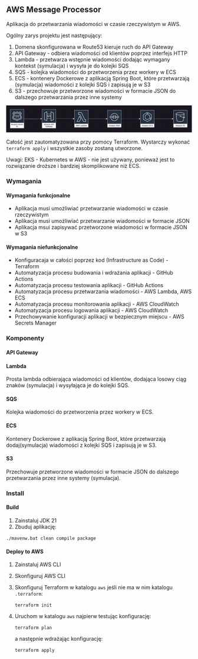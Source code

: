 ## AWS Message Processor

Aplikacja do przetwarzania wiadomości w czasie rzeczywistym w AWS.

Ogólny zarys projektu jest następujący:
1. Domena skonfigurowana w Route53 kieruje ruch do API Gateway
2. API Gateway - odbiera wiadomości od klientów poprzez interfejs HTTP
3. Lambda - przetwarza wstępnie wiadomości dodając wymagany kontekst (symulacja) i wysyła je do kolejki SQS
4. SQS - kolejka wiadomości do przetworzenia przez workery w ECS
5. ECS - kontenery Dockerowe z aplikacją Spring Boot, które przetwarzają (symulacja) wiadomości z kolejki SQS i zapisują je w S3
6. S3 - przechowuje przetworzone wiadomości w formacie JSON do dalszego przetwarzania przez inne systemy

![img.png](docs/img.png)

Całość jest zautomatyzowana przy pomocy Terraform. Wystarczy wykonać `terraform apply` i wszystkie zasoby zostaną utworzone.

Uwagi: 
EKS - Kubernetes w AWS - nie jest używany, ponieważ jest to rozwiązanie droższe i bardziej skomplikowane niż ECS.

### Wymagania
#### Wymagania funkcjonalne
- Aplikacja musi umożliwiać przetwarzanie wiadomości w czasie rzeczywistym
- Aplikacja musi umożliwiać przetwarzanie wiadomości w formacie JSON
- Aplikacja msui zapisywać przetworzone wiadomości w formacie JSON w S3

#### Wymagania niefunkcjonalne
- Konfiguracaja w całości poprzez kod (Infrastructure as Code) - Terraform
- Automatyzacja procesu budowania i wdrażania aplikacji - GitHub Actions
- Automatyzacja procesu testowania aplikacji - GitHub Actions
- Automatyzacja procesu przetwarzania wiadomości - AWS Lambda, AWS ECS
- Automatyzacja procesu monitorowania aplikacji - AWS CloudWatch
- Automatyzacja procesu logowania aplikacji - AWS CloudWatch
- Przechowywanie konfiguracji aplikacji w bezpiecznym miejscu - AWS Secrets Manager

### Komponenty
#### API Gateway

#### Lambda
Prosta lambda odbierająca wiadomości od klientów, dodająca losowy ciąg znaków (symulacja) i wysyłająca je do kolejki SQS.

#### SQS
Kolejka wiadomości do przetworzenia przez workery w ECS.

#### ECS
Kontenery Dockerowe z aplikacją Spring Boot, które przetwarzają dodaj(symulacja) wiadomości z kolejki SQS i zapisują je w S3.

#### S3
Przechowuje przetworzone wiadomości w formacie JSON do dalszego przetwarzania przez inne systemy (symulacja).

### Install
#### Build
1. Zainstaluj JDK 21
2. Zbuduj aplikację:
```
./mavenw.bat clean compile package
```

#### Deploy to AWS
1. Zainstaluj AWS CLI
2. Skonfiguruj AWS CLI
3. Skonfiguruj Terraform w katalogu `aws` jeśli nie ma w nim katalogu `.terraform`:
   ```
   terraform init
   ```
5. Uruchom w katalogu `aws` najpierw testując konfigurację:
    ```
    terraform plan
    ```
   
    a następnie wdrażając konfigurację:
    ```
    terraform apply
    ```